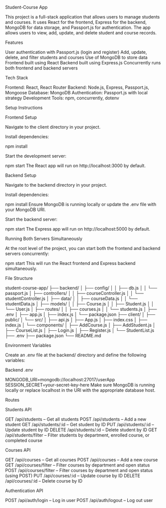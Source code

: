 Student-Course App

This project is a full-stack application that allows users to manage students and courses. It uses React for the frontend, Express for the backend, MongoDB for data storage, and Passport.js for authentication. The app allows users to view, add, update, and delete student and course records.

Features

User authentication with Passport.js (login and register)
Add, update, delete, and filter students and courses
Use of MongoDB to store data
Frontend built using React
Backend built using Express.js
Concurrently runs both frontend and backend servers

Tech Stack

Frontend: React, React Router
Backend: Node.js, Express, Passport.js, Mongoose
Database: MongoDB
Authentication: Passport.js with local strategy
Development Tools: npm, concurrently, dotenv

Setup Instructions

Frontend Setup

Navigate to the client directory in your project.

Install dependencies:

npm install

Start the development server:

npm start
The React app will run on http://localhost:3000 by default.

Backend Setup

Navigate to the backend directory in your project.

Install dependencies:

npm install
Ensure MongoDB is running locally or update the .env file with your MongoDB URI.

Start the backend server:

npm start
The Express app will run on http://localhost:5000 by default.

Running Both Servers Simultaneously

At the root level of the project, you can start both the frontend and backend servers concurrently:

npm start
This will run the React frontend and Express backend simultaneously.

File Structure

student-course-app/
├── backend/
│   ├── config/
│   │   ├── db.js
│   │   └── passport.js
│   ├── controllers/
│   │   ├── courseController.js
│   │   └── studentController.js
│   ├── data/
│   │   ├── courseData.js
│   │   └── studentData.js
│   ├── models/
│   │   ├── Course.js
│   │   ├── Student.js
│   │   └── User.js
│   ├── routes/
│   │   ├── courses.js
│   │   └── students.js
│   ├── .env
│   ├── app.js
│   ├── index.js
│   └── package.json
├── client/
│   ├── public/
│   └── src/
│       ├── api.js
│       ├── App.js
│       ├── index.css
│       ├── index.js
│       └── components/
│           ├── AddCourse.js
│           ├── AddStudent.js
│           ├── CourseList.js
│           ├── Login.js
│           ├── Register.js
│           └── StudentList.js
├── .env
├── package.json
└── README.md

Environment Variables

Create an .env file at the backend/ directory and define the following variables:

Backend .env

MONGODB_URI=mongodb://localhost:27017/userApp
SESSION_SECRET=your-secret-key-here
Make sure MongoDB is running locally or replace localhost in the URI with the appropriate database host.

Routes

Students API

GET /api/students – Get all students
POST /api/students – Add a new student
GET /api/students/:id – Get student by ID
PUT /api/students/:id – Update student by ID
DELETE /api/students/:id – Delete student by ID
GET /api/students/filter – Filter students by department, enrolled course, or completed course

Courses API

GET /api/courses – Get all courses
POST /api/courses – Add a new course
GET /api/courses/filter – Filter courses by department and open status
POST /api/courses/filter – Filter courses by department and open status (using POST)
PUT /api/courses/:id – Update course by ID
DELETE /api/courses/:id – Delete course by ID

Authentication API

POST /api/auth/login – Log in user
POST /api/auth/logout – Log out user
